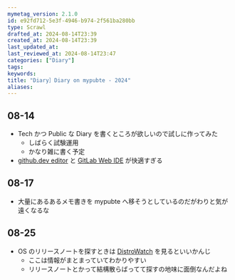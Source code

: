 ```yaml
---
mymetag_version: 2.1.0
id: e92fd712-5e3f-4946-b974-2f561ba280bb
type: Scrawl
drafted_at: 2024-08-14T23:39
created_at: 2024-08-14T23:39
last_updated_at:
last_reviewed_at: 2024-08-14T23:47
categories: ["Diary"]
tags:
keywords:
title: "Diary］Diary on mypubte - 2024"
aliases:
---
```


## 08-14

- Tech かつ Public な Diary を書くところが欲しいので試しに作ってみた
    - しばらく試験運用
    - かなり雑に書く予定
- [github.dev editor](https://docs.github.com/en/codespaces/the-githubdev-web-based-editor) と [GitLab Web IDE](https://docs.gitlab.com/ee/user/project/web_ide/) が快適すぎる

## 08-17

- 大量にあるあるメモ書きを mypubte へ移そうとしているのだがわりと気が遠くなるな

## 08-25

- OS のリリースノートを探すときは [DistroWatch](https://distrowatch.com/) を見るといいかんじ
  - ここは情報がまとまっていてわかりやすい
  - リリースノートとかって結構散らばってて探すの地味に面倒なんだよね
